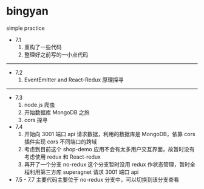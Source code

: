 # bingyan
simple practice

- 7.1
    1. 重构了一些代码
    2. 整理好之前写的一小点代码

---

- 7.2
    1. EventEmitter and React-Redux 原理探寻

---

- 7.3
    1. node.js 爬虫
    2. 开始数据库 MongoDB 之旅
    3. cors 探寻
- 7.4
    1. 开始向 3001 端口 api 请求数据，利用的数据库是 MongoDB，依靠 cors 插件实现 cors 不同端口的跨域
    2. 考虑到目前这个 shop-demo 应用不会有太多用户交互界面，故暂时没有考虑使用 redux 和 React-redux
    3. 再开了一个分支 no-redux 这个分支暂时没用 redux 作状态管理，暂时全程利用第三方库 superagnet 请求 3001 端口 api
- 7.5 - 7.7
    主要代码主要位于 no-redux 分支中，可以切换到该分支查看
